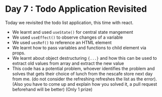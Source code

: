 # Day 7 : Todo Application Revisited

Today we revisited the todo list application, this time with react. 

- We learnt and used `useState()` for central state mangement
- We used `useEffect()` to observe changes of a variable 
- We used `uesRef()` to reference an HTML element
- We learnt how to pass variables and functions to child element via props. 
- We learnt about object destructuring `{...}` and how this can be used to extract old values from array and extract the new value
- This code has a potential problem, whoever identifies the problem and solves that gets their choice of lunch from the nescafe store next day from me. (do not consider the refreshing refreshes the list as the error). (Also you have to come up and explain how you solved it, a pull request beforehand will be better) (Only 1 prize)